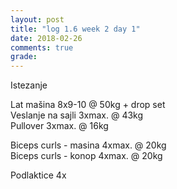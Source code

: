 ```yaml
---
layout: post
title: "log 1.6 week 2 day 1"
date: 2018-02-26
comments: true
grade:
---
```


Istezanje

Lat mašina 8x9-10 @ 50kg + drop set    
Veslanje na sajli 3xmax. @ 43kg  
Pullover 3xmax. @ 16kg       

Biceps curls - masina 4xmax. @ 20kg   
Biceps curls - konop 4xmax. @ 20kg   

Podlaktice 4x     
